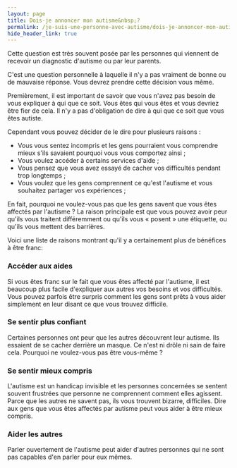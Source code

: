 ```yaml
---
layout: page
title: Dois-je annoncer mon autisme&nbsp;?
permalink: /je-suis-une-personne-avec-autisme/dois-je-annoncer-mon-autisme
hide_header_link: true
---
```


Cette question est très souvent posée par les personnes qui viennent de recevoir un diagnostic d'autisme ou par leur parents.

C'est une question personnelle à laquelle il n'y a pas vraiment de bonne ou de mauvaise réponse. Vous devrez prendre cette décision vous même.

Premièrement, il est important de savoir que vous n'avez pas besoin de vous expliquer à qui que ce soit. Vous êtes qui vous êtes et vous devriez être fier de cela.
Il n'y a pas d'obligation de dire à qui que ce soit que vous êtes autiste.

Cependant vous pouvez décider de le dire pour plusieurs raisons :

  - Vous vous sentez incompris et les gens pourraient vous comprendre mieux s'ils savaient pourquoi vous vous comportez ainsi ;
  - Vous voulez accéder à certains services d'aide ;
  - Vous pensez que vous avez essayé de cacher vos difficultés pendant trop longtemps ;
  - Vous voulez que les gens comprennent ce qu'est l'autisme et vous souhaitez partager vos expériences ;


En fait, pourquoi ne voulez-vous pas que les gens savent que vous êtes affectés par l'autisme&nbsp;?
La raison principale est que vous pouvez avoir peur qu'ils vous traitent différemment ou qu'ils vous « posent »  une étiquette, ou qu'ils vous mettent des barrières.



Voici une liste de raisons montrant qu'il y a 
certainement plus de bénéfices à être franc:

### Accéder aux aides
Si vous êtes franc sur le fait que vous êtes affecté par l'autisme, il est beaucoup plus facile d'expliquer aux autres vos besoins et vos difficultés.
Vous pouvez parfois être surpris comment les gens sont prêts à vous aider simplement en leur disant ce que vous trouvez difficile.

### Se sentir plus confiant
Certaines personnes ont peur que les autres découvrent leur autisme. Ils essaient de se cacher derrière un masque.
Ce n'est ni drôle ni sain de faire cela. Pourquoi ne voulez-vous pas être vous-même&nbsp;?

### Se sentir mieux compris
L'autisme est un handicap invisible et les personnes concernées se sentent souvent frustrées
que personne ne comprennent comment elles agissent.
Parce que les autres ne savent pas, ils vous trouvent bizarre, difficiles.
Dire aux gens que vous êtes affectés par autisme peut vous aider à être mieux compris.

### Aider les autres
Parler ouvertement de l'autisme peut aider d'autres personnes qui ne sont pas capables d'en parler pour eux mêmes.

